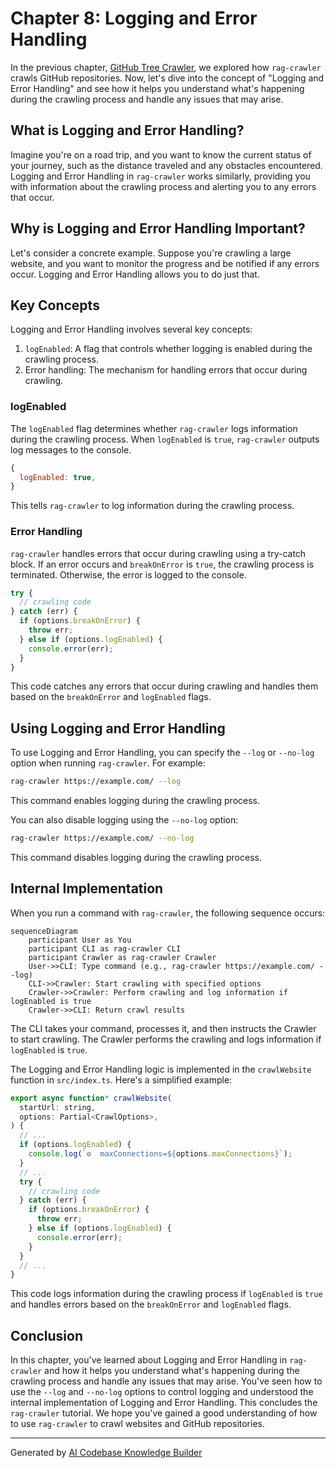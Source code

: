 # Chapter 8: Logging and Error Handling
In the previous chapter, [GitHub Tree Crawler](07_github_tree_crawler.md), we explored how `rag-crawler` crawls GitHub repositories. Now, let's dive into the concept of "Logging and Error Handling" and see how it helps you understand what's happening during the crawling process and handle any issues that may arise.

## What is Logging and Error Handling?
Imagine you're on a road trip, and you want to know the current status of your journey, such as the distance traveled and any obstacles encountered. Logging and Error Handling in `rag-crawler` works similarly, providing you with information about the crawling process and alerting you to any errors that occur.

## Why is Logging and Error Handling Important?
Let's consider a concrete example. Suppose you're crawling a large website, and you want to monitor the progress and be notified if any errors occur. Logging and Error Handling allows you to do just that.

## Key Concepts
Logging and Error Handling involves several key concepts:
1. `logEnabled`: A flag that controls whether logging is enabled during the crawling process.
2. Error handling: The mechanism for handling errors that occur during crawling.

### logEnabled
The `logEnabled` flag determines whether `rag-crawler` logs information during the crawling process. When `logEnabled` is `true`, `rag-crawler` outputs log messages to the console.

```javascript
{
  logEnabled: true,
}
```
This tells `rag-crawler` to log information during the crawling process.

### Error Handling
`rag-crawler` handles errors that occur during crawling using a try-catch block. If an error occurs and `breakOnError` is `true`, the crawling process is terminated. Otherwise, the error is logged to the console.

```javascript
try {
  // crawling code
} catch (err) {
  if (options.breakOnError) {
    throw err;
  } else if (options.logEnabled) {
    console.error(err);
  }
}
```
This code catches any errors that occur during crawling and handles them based on the `breakOnError` and `logEnabled` flags.

## Using Logging and Error Handling
To use Logging and Error Handling, you can specify the `--log` or `--no-log` option when running `rag-crawler`. For example:
```bash
rag-crawler https://example.com/ --log
```
This command enables logging during the crawling process.

You can also disable logging using the `--no-log` option:
```bash
rag-crawler https://example.com/ --no-log
```
This command disables logging during the crawling process.

## Internal Implementation
When you run a command with `rag-crawler`, the following sequence occurs:
```mermaid
sequenceDiagram
    participant User as You
    participant CLI as rag-crawler CLI
    participant Crawler as rag-crawler Crawler
    User->>CLI: Type command (e.g., rag-crawler https://example.com/ --log)
    CLI->>Crawler: Start crawling with specified options
    Crawler->>Crawler: Perform crawling and log information if logEnabled is true
    Crawler->>CLI: Return crawl results
```
The CLI takes your command, processes it, and then instructs the Crawler to start crawling. The Crawler performs the crawling and logs information if `logEnabled` is `true`.

The Logging and Error Handling logic is implemented in the `crawlWebsite` function in `src/index.ts`. Here's a simplified example:
```javascript
export async function* crawlWebsite(
  startUrl: string,
  options: Partial<CrawlOptions>,
) {
  // ...
  if (options.logEnabled) {
    console.log(`⚙️  maxConnections=${options.maxConnections}`);
  }
  // ...
  try {
    // crawling code
  } catch (err) {
    if (options.breakOnError) {
      throw err;
    } else if (options.logEnabled) {
      console.error(err);
    }
  }
  // ...
}
```
This code logs information during the crawling process if `logEnabled` is `true` and handles errors based on the `breakOnError` and `logEnabled` flags.

## Conclusion
In this chapter, you've learned about Logging and Error Handling in `rag-crawler` and how it helps you understand what's happening during the crawling process and handle any issues that may arise. You've seen how to use the `--log` and `--no-log` options to control logging and understood the internal implementation of Logging and Error Handling. This concludes the `rag-crawler` tutorial. We hope you've gained a good understanding of how to use `rag-crawler` to crawl websites and GitHub repositories.

---

Generated by [AI Codebase Knowledge Builder](https://github.com/The-Pocket/Tutorial-Codebase-Knowledge)